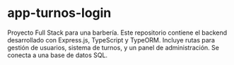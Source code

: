 # app-turnos-login
Proyecto Full Stack para una barbería. Este repositorio contiene el backend desarrollado con Express.js, TypeScript y TypeORM. Incluye rutas para gestión de usuarios, sistema de turnos, y un panel de administración. Se conecta a una base de datos SQL.
